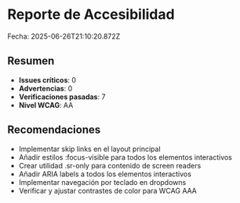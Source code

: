 # Reporte de Accesibilidad

Fecha: 2025-06-26T21:10:20.872Z

## Resumen

- **Issues críticos**: 0
- **Advertencias**: 0
- **Verificaciones pasadas**: 7
- **Nivel WCAG**: AA

## Recomendaciones

- Implementar skip links en el layout principal
- Añadir estilos :focus-visible para todos los elementos interactivos
- Crear utilidad .sr-only para contenido de screen readers
- Añadir ARIA labels a todos los elementos interactivos
- Implementar navegación por teclado en dropdowns
- Verificar y ajustar contrastes de color para WCAG AAA
